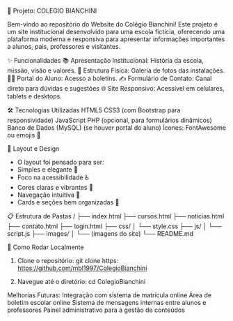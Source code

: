 🏫 Projeto: COLEGIO BIANCHINI

Bem-vindo ao repositório do Website do Colégio Bianchini!
Este projeto é um site institucional desenvolvido para uma escola fictícia, oferecendo uma plataforma moderna e responsiva para apresentar informações importantes a alunos, pais, professores e visitantes.


✨ Funcionalidades
📚 Apresentação Institucional: História da escola, missão, visão e valores.
🏫 Estrutura Física: Galeria de fotos das instalações.
👨‍🎓 Portal do Aluno: Acesso a boletins.
✍️ Formulário de Contato: Canal direto para dúvidas e sugestões 
🌐 Site Responsivo: Acessível em celulares, tablets e desktops.


🛠️ Tecnologias Utilizadas
HTML5
CSS3 (com Bootstrap para responsividade)
JavaScript
PHP (opcional, para formulários dinâmicos)
Banco de Dados (MySQL) (se houver portal do aluno)
Ícones: FontAwesome ou emojis 🎯


🎨 Layout e Design
- O layout foi pensado para ser:
- Simples e elegante 🧩
- Foco na acessibilidade ♿
- Cores claras e vibrantes 🎨
- Navegação intuitiva 🧭
- Cards e seções bem organizadas 📑


📋 Estrutura de Pastas
/
├── index.html
├── cursos.html
├── noticias.html
├── contato.html
├── login.html
├── css/
│   └── style.css
├── js/
│   └── script.js
├── images/
│   └── (imagens do site)
└── README.md


🚀 Como Rodar Localmente
1. Clone o repositório: git clone https: https://github.com/mbl1997/ColegioBianchini

2. Navegue até o diretório: cd ColegioBianchini


Melhorias Futuras:
Integração com sistema de matrícula online
Área de boletim escolar online
Sistema de mensagens internas entre alunos e professores
Painel administrativo para a gestão de conteúdos


